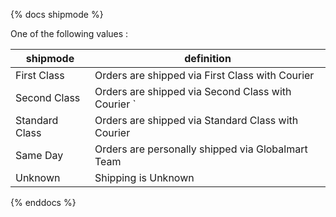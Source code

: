 {% docs shipmode %}

One of the following values :

| shipmode       | definition                                         |
|----------------|----------------------------------------------------|
| First Class    | Orders are shipped via First Class with Courier    |
| Second Class   | Orders are shipped via Second Class with Courier ` |
| Standard Class | Orders are shipped via Standard Class with Courier |
| Same Day       | Orders are personally shipped via Globalmart Team  |
| Unknown        |Shipping is Unknown                                 |


{% enddocs %}
